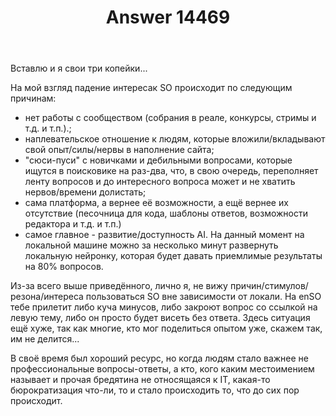 ﻿---
title: "Answer 14469"
se.owner.user_id: 182750
se.owner.display_name: "XelaNimed"
se.owner.link: "https://ru.meta.stackoverflow.com/users/182750/xelanimed"
se.answer_id: 14469
se.question_id: 14406
se.post_type: answer
se.is_accepted: False
---
<p>Вставлю и я свои три копейки...</p>
<p>На мой взгляд падение интересак SO происходит по следующим причинам:</p>
<ul>
<li>нет работы с сообществом (собрания в реале, конкурсы, стримы и т.д. и т.п.).;</li>
<li>наплевательское отношение к людям, которые вложили/вкладывают свой опыт/силы/нервы в наполнение сайта;</li>
<li>&quot;сюси-пуси&quot; с новичками и дебильными вопросами, которые ищутся в поисковике на раз-два, что, в свою очередь, переполняет ленту вопросов и до интересного вопроса может и не хватить нервов/времени долистать;</li>
<li>сама платформа, а вернее её возможности, а ещё вернее их отсутствие (песочница для кода, шаблоны ответов, возможности редактора и т.д. и т.п.)</li>
<li>самое главное - развитие/доступность AI. На данный момент на локальной машине  можно за несколько минут развернуть локальную нейронку, которая будет давать приемлимые результаты на 80% вопросов.</li>
</ul>
<p>Из-за всего выше приведённого, лично я, не вижу причин/стимулов/резона/интереса пользоваться SO вне зависимости от локали. На enSO тебе прилетит либо куча минусов, либо закроют вопрос со ссылкой на левую тему, либо он просто будет висеть без ответа. Здесь ситуация ещё хуже, так как многие, кто мог поделиться опытом уже, скажем так, им не делится...</p>
<p>В своё время был хороший ресурс, но когда людям стало важнее не профессиональные вопросы-ответы, а кто, кого каким местоимением называет и прочая бредятина не относящаяся к IT, какая-то бюрократизация что-ли, то и стало происходить то, что до сих пор происходит.</p>
